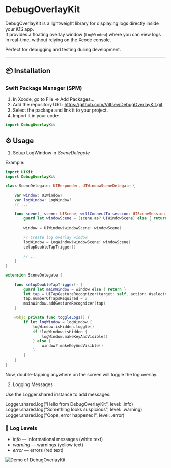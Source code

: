 # DebugOverlayKit

DebugOverlayKit is a lightweight library for displaying logs directly inside your iOS app.  
It provides a floating overlay window (`LogWindow`) where you can view logs in real-time, without relying on the Xcode console.  

Perfect for debugging and testing during development.  

---

## 📦 Installation

### Swift Package Manager (SPM)

1. In Xcode, go to File → Add Packages…  
2. Add the repository URL: https://github.com/Viltsev/DebugOverlayKit.git
3. Select the package and link it to your project.  
4. Import it in your code:  

```swift
import DebugOverlayKit
```

## ⚙️ Usage
1. Setup LogWindow in *SceneDelegate* 

Example:

```swift
import UIKit
import DebugOverlayKit

class SceneDelegate: UIResponder, UIWindowSceneDelegate {

    var window: UIWindow?
    var logWindow: LogWindow?
    // ...

    func scene(_ scene: UIScene, willConnectTo session: UISceneSession, options connectionOptions: UIScene.ConnectionOptions) {
        guard let windowScene = (scene as? UIWindowScene) else { return }
        
        window = UIWindow(windowScene: windowScene)
        
        // Create log overlay window
        logWindow = LogWindow(windowScene: windowScene)
        setupDoubleTapTrigger()
        
        // ...
    }
}

extension SceneDelegate {
    
    func setupDoubleTapTrigger() {
        guard let mainWindow = window else { return }
        let tap = UITapGestureRecognizer(target: self, action: #selector(toggleLogs))
        tap.numberOfTapsRequired = 2
        mainWindow.addGestureRecognizer(tap)
    }

    @objc private func toggleLogs() {
        if let logWindow = logWindow {
            logWindow.isHidden.toggle()
            if !logWindow.isHidden {
                logWindow.makeKeyAndVisible()
            } else {
                window?.makeKeyAndVisible()
            }
        }
    }
}
```

Now, double-tapping anywhere on the screen will toggle the log overlay.

2. Logging Messages

Use the Logger.shared instance to add messages:

Logger.shared.log("Hello from DebugOverlayKit", level: .info)
Logger.shared.log("Something looks suspicious", level: .warning)
Logger.shared.log("Oops, error happened!", level: .error)
### 🎨 Log Levels

- *info* — informational messages (white text)
- *warning* — warnings (yellow text)
- *error* — errors (red text)

![Demo of DebugOverlayKit](Docs/demo.gif)
